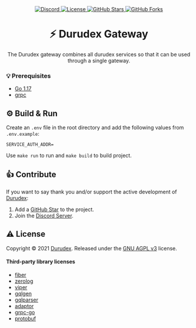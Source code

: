 <div align="center">
    <a href="https://discord.gg/4qcXbeVehZ">
        <img alt="Discord" src="https://img.shields.io/discord/882288646517035028?label=%F0%9F%92%AC%20discord">
    </a>
    <a href="https://github.com/Durudex/durudex-gateway/blob/main/COPYING">
        <img alt="License" src="https://img.shields.io/github/license/Durudex/durudex-gateway?label=%F0%9F%93%95%20license">
    </a>
    <a href="https://github.com/Durudex/durudex-gateway/stargazers">
    <img alt="GitHub Stars" src="https://img.shields.io/github/stars/Durudex/durudex-gateway?label=%E2%AD%90%20stars&logo=sdf">
    </a>
    <a href="https://github.com/Durudex/durudex-gateway/network">
        <img alt="GitHub Forks" src="https://img.shields.io/github/forks/Durudex/durudex-gateway?label=%F0%9F%93%81%20forks">
    </a>
</div>

<h1 align="center">⚡️ Durudex Gateway</h1>

<p align="center">
The Durudex gateway combines all durudex services so that it can be used through a single gateway.
</p>

### 💡 Prerequisites
+ [Go 1.17](https://golang.org/)
+ [grpc](https://grpc.io/docs/languages/go/quickstart/)

## ⚙️ Build & Run
Create an `.env` file in the root directory and add the following values ​​from `.env.example`:
```env
SERVICE_AUTH_ADDR=
```
Use `make run` to run and `make build` to build project.

## 👍 Contribute
If you want to say thank you and/or support the active development of [Durudex](https://github.com/Durudex):
1) Add a [GitHub Star](https://github.com/Durudex/durudex-gateway/stargazers) to the project.
2) Join the [Discord Server](https://discord.gg/4qcXbeVehZ).

## ⚠️ License
Copyright © 2021 [Durudex](https://github.com/Durudex). Released under the [GNU AGPL v3](https://www.gnu.org/licenses/agpl-3.0.html) license.

#### Third-party library licenses
+ [fiber](https://github.com/gofiber/fiber/blob/master/LICENSE)
+ [zerolog](https://github.com/rs/zerolog/blob/master/LICENSE)
+ [viper](https://github.com/spf13/viper/blob/master/LICENSE)
+ [gqlgen](https://github.com/99designs/gqlgen/blob/master/LICENSE)
+ [gqlparser](https://github.com/vektah/gqlparser/blob/master/LICENSE)
+ [adaptor](https://github.com/gofiber/adaptor/blob/master/LICENSE)
+ [grpc-go](https://github.com/grpc/grpc-go/blob/master/LICENSE)
+ [protobuf](https://github.com/protocolbuffers/protobuf/blob/master/LICENSE)

